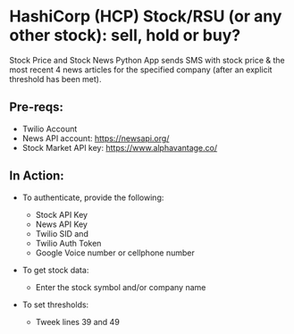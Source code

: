 
# HashiCorp (HCP) Stock/RSU (or any other stock): sell, hold or buy? 
Stock Price and Stock News Python App sends SMS with stock price & the most recent 4 news articles for the specified company (after an explicit threshold has been met). 

## Pre-reqs:
- Twilio Account
- News API account: https://newsapi.org/
- Stock Market API key: https://www.alphavantage.co/ 


## In Action: 
- To authenticate, provide the following:
  * Stock API Key
  * News API Key
  * Twilio SID and
  * Twilio Auth Token
  * Google Voice number or cellphone number
    
- To get stock data:
  * Enter the stock symbol and/or company name
 
- To set thresholds:
  * Tweek lines 39 and 49
